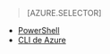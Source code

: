 > [AZURE.SELECTOR]
- [PowerShell](../articles/virtual-network/virtual-networks-create-nsg-classic-ps.md)
- [CLI de Azure](../articles/virtual-network/virtual-networks-create-nsg-classic-cli.md)

<!---HONumber=AcomDC_0323_2016-->